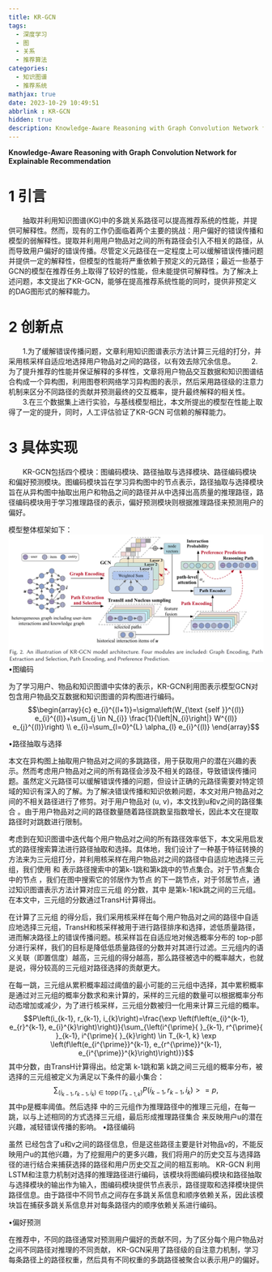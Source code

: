 ```yaml
---
title: KR-GCN
tags:
  - 深度学习
  - 图
  - 关系
  - 推荐算法
categories:
  - 知识图谱
  - 推荐系统
mathjax: true
date: 2023-10-29 10:49:51
abbrlink : KR-GCN
hidden: true 
description: Knowledge-Aware Reasoning with Graph Convolution Network for Explainable Recommendation
---
```

**Knowledge-Aware Reasoning with Graph Convolution Network for Explainable Recommendation**

# 1 引言
&emsp;&emsp;抽取并利用知识图谱(KG)中的多跳关系路径可以提高推荐系统的性能，并提供可解释性。然而，现有的工作仍面临着两个主要的挑战：用户偏好的错误传播和模型的弱解释性。提取并利用用户物品对之间的所有路径会引入不相关的路径，从而导致用户偏好的错误传播。尽管定义元路径在一定程度上可以缓解错误传播问题并提供一定的解释性，但模型的性能将严重依赖于预定义的元路径；最近一些基于GCN的模型在推荐任务上取得了较好的性能，但未能提供可解释性。为了解决上述问题，本文提出了KR-GCN，能够在提高推荐系统性能的同时，提供非预定义的DAG图形式的解释能力。
# 2 创新点
&emsp;&emsp;1.为了缓解错误传播问题，文章利用知识图谱表示方法计算三元组的打分，并采用核采样自适应地选择用户物品对之间的路径，以有效去除冗余信息。
&emsp;&emsp;2.为了提升推荐的性能并保证解释的多样性，文章将用户物品交互数据和知识图谱结合构成一个异构图，利用图卷积网络学习异构图的表示，然后采用路径级的注意力机制来区分不同路径的贡献并预测最终的交互概率，提升最终解释的相关性。
&emsp;&emsp;3.在三个数据集上进行实验，与基线模型相比，本文所提出的模型在性能上取得了一定的提升，同时，人工评估验证了KR-GCN 可信赖的解释能力。
# 3 具体实现
&emsp;&emsp;KR-GCN包括四个模块：图编码模块、路径抽取与选择模块、路径编码模块和偏好预测模块。图编码模块旨在学习异构图中的节点表示，路径抽取与选择模块旨在从异构图中抽取出用户和物品之间的路径并从中选择出高质量的推理路径，路径编码模块用于学习推理路径的表示，偏好预测模块则根据推理路径来预测用户的偏好。

模型整体框架如下：
![Alt text](image.png)
•图编码

为了学习用户、物品和知识图谱中实体的表示，KR-GCN利用图表示模型GCN对包含用户物品交互数据和知识图谱的异构图进行编码。
$$\begin{array}{c}
e_{i}^{(l+1)}=\sigma\left(W_{\text {self }}^{(l)} e_{i}^{(l)}+\sum_{j \in N_{i}} \frac{1}{\left|N_{i}\right|} W^{(l)} e_{j}^{(l)}\right) \\
e_{i}=\sum_{l=0}^{L} \alpha_{l} e_{i}^{(l)}
\end{array}$$

•路径抽取与选择

本文在异构图上抽取用户物品对之间的多跳路径，用于获取用户的潜在兴趣的表示。然而考虑用户物品对之间的所有路径会涉及不相关的路径，导致错误传播问题。虽然定义元路径可以缓解错误传播的问题，但设计正确的元路径需要对特定领域的知识有深入的了解。为了解决错误传播和知识依赖问题，本文对用户物品对之间的不相关路径进行了修剪。对于用户物品对 (u, v)，本文找到u和v之间的路径集合  。由于用户物品对之间的路径数量随着路径跳数呈指数增长，因此本文在提取路径时对跳数进行限制。

考虑到在知识图谱中迭代每个用户物品对之间的所有路径效率低下，本文采用启发式的路径搜索算法进行路径抽取和选择。具体地，我们设计了一种基于特征转换的方法来为三元组打分，并利用核采样在用户物品对之间的路径中自适应地选择三元组，我们使用  和  表示路径搜索中的第k-1跳和第k跳中的节点集合。对于节点集合  中的节点  ，我们在图中搜索它的邻居作为节点  的下一跳节点，对于邻居节点，通过知识图谱表示方法计算对应三元组  的分数，其中  是第k-1和k跳之间的三元组。在本文中，三元组的分数通过TransH计算得出。

在计算了三元组  的得分后，我们采用核采样在每个用户物品对之间的路径中自适应地选择三元组，TransH和核采样被用于进行路径排序和选择，滤低质量路径，进而解决路径上的错误传播问题。核采样旨在自适应地对候选概率分布的 top-p部分进行采样，我们的目标是降低低质量路径的分数并对其进行过滤。三元组内的语义关联（即置信度）越高，三元组的得分越高，那么路径被选中的概率越大，也就是说，得分较高的三元组对路径选择的贡献更大。

在每一跳，三元组从累积概率超过阈值的最小可能的三元组中选择，其中累积概率是通过对三元组的概率分数求和来计算的，采样的三元组的数量可以根据概率分布动态增加或减少，为了进行核采样，三元组分数被归一化用来计算三元组的概率。
$$P\left(i_{k-1}, r_{k-1}, i_{k}\right)=\frac{\exp \left(f\left(e_{i}^{k-1}, e_{r}^{k-1}, e_{i}^{k}\right)\right)}{\sum_{\left(i^{\prime}{ }_{k-1}, r^{\prime}{ }_{k-1}, i^{\prime}{ }_{k}\right) \in T_{k-1, k} \exp \left(f\left(e_{i^{\prime}}^{k-1}, e_{r^{\prime}}^{k-1}, e_{i^{\prime}}^{k}\right)\right)}}$$
其中分数，由TransH计算得出。给定第 k-1跳和第 k跳之间三元组的概率分布，被选择的三元组被定义为满足以下条件的最小集合：
$$\sum_{\left(i_{k-1}, r_{k-1}, i_{k}\right) \in \operatorname{topp}\left(T_{k-1, k}\right)} P\left(i_{k-1}, r_{k-1}, i_{k}\right)>=p,$$
其中p是概率阈值。然后选择  中的三元组作为推理路径中的推理三元组，在每一跳，以与上述相同的方式选择三元组，最后形成推理路径集合  来反映用户u的潜在兴趣，减轻错误传播的影响。
•路径编码

虽然  已经包含了u和v之间的路径信息，但是这些路径主要是针对物品v的，不能反映用户u的其他兴趣，为了挖掘用户的更多兴趣，我们将用户的历史交互与选择路径的进行结合来捕获选择的路径和用户历史交互之间的相互影响。
KR-GCN 利用LSTM和注意力机制对选择的推理路径进行编码，该模块将图编码模块和路径抽取与选择模块的输出作为输入，图编码模块提供节点表示，路径提取和选择模块提供路径信息。由于路径中不同节点之间存在多跳关系信息和顺序依赖关系，因此该模块旨在捕获多跳关系信息并对每条路径内的顺序依赖关系进行编码。

•偏好预测

在推荐中，不同的路径通常对预测用户偏好的贡献不同，为了区分每个用户物品对之间不同路径对推理的不同贡献， KR-GCN采用了路径级的自注意力机制，学习每条路径上的路径权重，然后具有不同权重的多跳路径被聚合以表示用户的偏好。

